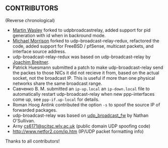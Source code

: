 CONTRIBUTORS
-----------------

(Reverse chronological)

-   [Martin Wasley](https://github.com/marjohn56) forked to
    udpbroadcastrelay, added support for pid generation with id when in
    backround mode.
-   [Michael Morrison](https://github.com/sonicsnes) forked to
    udp-broadcast-relay-redux, refactored the code, added support for
    FreeBSD / pfSense, multicast packets, and interface source address.
-   udp-broadcast-relay-redux was based on udp-broadcast-relay by
    [Joachim Breitner](https://github.com/nomeata).
-   Patrick Huesmann submitted a patch to make udp-broadcast-relay send
    the packes to those NICs it did not recieve it from, based on the
    actual socket, not the broadcast IP. This is useful if more than one
    physical networks share the same broadcast range.
-   Савченко В. М. submitted an `ip-up.local` an `ip-down.local` file to
    automatically restart udp-broadcast-relay when new ppp-interfaces
    come up, see `ppp-if.up-local` for details.
-   Roman Hoog Antink contributed the option `-s` to spoof the source IP of
    forwarded packages.
- udp-broadcast-relay was based on
  [udp_broadcast_fw](http://www.serverquery.com/udp_broadcast_fw/)
  by Nathan O'Sullivan.
- Arny <cs6171@scitsc.wlv.ac.uk> (public domain UDP spoofing code)
- http://www.netfor2.com/ip.htm (IP/UDP packet formatting info)

Thanks to all contributors!
